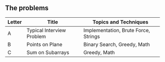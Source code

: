 ## The problems

|  Letter | Title                     | Topics and Techniques       |
|---------|---------------------------|-----------------------------|
|  A | Typical Interview Problem             | Implementation, Brute Force, Strings                        |
|  B | Points on Plane            | Binary Search, Greedy, Math                       |
|  C | Sum on Subarrays            | Greedy, Math                       |
